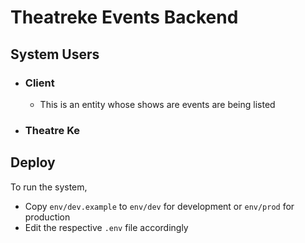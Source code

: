 # Theatreke Events Backend
## System Users
- ### Client
  - This is an entity whose shows are events are being listed
  
- ### Theatre Ke


## Deploy
To run the system, 
- Copy `env/dev.example` to `env/dev` for development or `env/prod` for production
- Edit the respective `.env` file accordingly